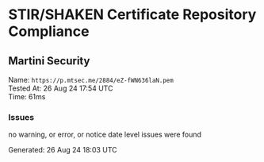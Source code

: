 # STIR/SHAKEN Certificate Repository Compliance

## Martini Security

Name: `https://p.mtsec.me/2884/eZ-fWN636laN.pem`\
Tested At: 26 Aug 24 17:54 UTC\
Time: 61ms

### Issues

no warning, or error, or notice date level issues were found

Generated: 26 Aug 24 18:03 UTC